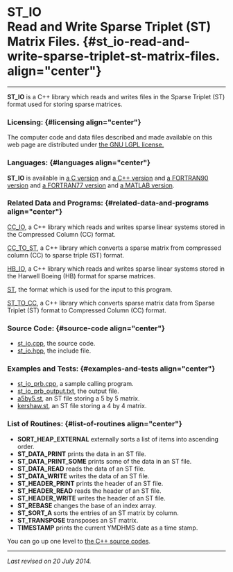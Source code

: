 ST\_IO\
Read and Write Sparse Triplet (ST) Matrix Files. {#st_io-read-and-write-sparse-triplet-st-matrix-files. align="center"}
================================================

------------------------------------------------------------------------

**ST\_IO** is a C++ library which reads and writes files in the Sparse
Triplet (ST) format used for storing sparse matrices.

### Licensing: {#licensing align="center"}

The computer code and data files described and made available on this
web page are distributed under [the GNU LGPL
license.](../../txt/gnu_lgpl.txt)

### Languages: {#languages align="center"}

**ST\_IO** is available in [a C version](../../c_src/st_io/st_io.md)
and [a C++ version](../../master/st_io/st_io.md) and [a FORTRAN90
version](../../f_src/st_io/st_io.md) and [a FORTRAN77
version](../../f77_src/st_io/st_io.md) and [a MATLAB
version](../../m_src/st_io/st_io.md).

### Related Data and Programs: {#related-data-and-programs align="center"}

[CC\_IO](../../master/cc_io/cc_io.md), a C++ library which reads and
writes sparse linear systems stored in the Compressed Column (CC)
format.

[CC\_TO\_ST](../../master/cc_to_st/cc_to_st.md), a C++ library which
converts a sparse matrix from compressed column (CC) to sparse triple
(ST) format.

[HB\_IO](../../master/hb_io/hb_io.md), a C++ library which reads and
writes sparse linear systems stored in the Harwell Boeing (HB) format
for sparse matrices.

[ST](../../data/st/st.md), the format which is used for the input to
this program.

[ST\_TO\_CC](../../master/st_to_cc/st_to_cc.md), a C++ library which
converts sparse matrix data from Sparse Triplet (ST) format to
Compressed Column (CC) format.

### Source Code: {#source-code align="center"}

-   [st\_io.cpp](st_io.cpp), the source code.
-   [st\_io.hpp](st_io.hpp), the include file.

### Examples and Tests: {#examples-and-tests align="center"}

-   [st\_io\_prb.cpp](st_io_prb.cpp), a sample calling program.
-   [st\_io\_prb\_output.txt](st_io_prb_output.txt), the output file.
-   [a5by5.st](a5by5.st), an ST file storing a 5 by 5 matrix.
-   [kershaw.st](kershaw.st), an ST file storing a 4 by 4 matrix.

### List of Routines: {#list-of-routines align="center"}

-   **SORT\_HEAP\_EXTERNAL** externally sorts a list of items into
    ascending order.
-   **ST\_DATA\_PRINT** prints the data in an ST file.
-   **ST\_DATA\_PRINT\_SOME** prints some of the data in an ST file.
-   **ST\_DATA\_READ** reads the data of an ST file.
-   **ST\_DATA\_WRITE** writes the data of an ST file.
-   **ST\_HEADER\_PRINT** prints the header of an ST file.
-   **ST\_HEADER\_READ** reads the header of an ST file.
-   **ST\_HEADER\_WRITE** writes the header of an ST file.
-   **ST\_REBASE** changes the base of an index array.
-   **ST\_SORT\_A** sorts the entries of an ST matrix by column.
-   **ST\_TRANSPOSE** transposes an ST matrix.
-   **TIMESTAMP** prints the current YMDHMS date as a time stamp.

You can go up one level to [the C++ source codes](../cpp_src.md).

------------------------------------------------------------------------

*Last revised on 20 July 2014.*
